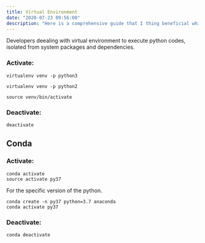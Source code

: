 ```yaml
---
title: Virtual Environment
date: "2020-07-23 09:56:00"
description: "Here is a comprehensive guide that I thing beneficial while monitoring users."
---
```


Developers deealing with virtual environment to execute python codes, isolated from system packages and dependencies.

### Activate:
```Shell
virtualenv venv -p python3
```
```Shell
virtualenv venv -p python2
```

```Shell
source venv/bin/activate
```
### Deactivate:
```Shell
deactivate
```
## Conda 

### Activate:
```Shell
conda activate
source activate py37
```

For the specific version of the python.
```Shell
conda create -n py37 python=3.7 anaconda
conda activate py37
```
### Deactivate:
```Shell
conda deactivate
```